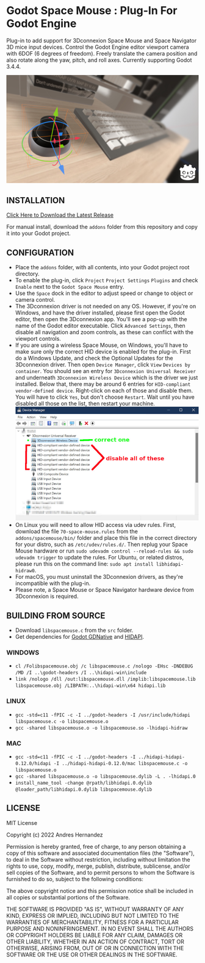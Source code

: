 # Godot Space Mouse : Plug-In For Godot Engine
Plug-in to add support for 3Dconnexion Space Mouse and Space Navigator 3D mice input devices. Control the Godot Engine editor viewport camera with 6DOF (6 degrees of freedom). Freely translate the camera position and also rotate along the yaw, pitch, and roll axes. Currently supporting Godot 3.4.4.

![Screenshot](screenshots/Godot_Space_Mouse_Promo.jpg)

## INSTALLATION

[Click Here to Download the Latest Release](https://github.com/cybereality/godot-space-mouse/releases/latest)

For manual install, download the `addons` folder from this repository and copy it into your Godot project.

## CONFIGURATION

* Place the `addons` folder, with all contents, into your Godot project root directory.
* To enable the plug-in, click `Project` `Project Settings` `Plugins` and check `Enable` next to the `Godot Space Mouse` entry.
* Use the `Space` dock in the editor to adjust speed or change to object or camera control.
* The 3Dconnexion driver is not needed on any OS. However, if you're on Windows, and have the driver installed, please first open the Godot editor, then open the 3Dconnexion app. You'll see a pop-up with the name of the Godot editor executable. Click `Advanced Settings`, then disable all navigation and zoom controls, as these can conflict with the viewport controls.
* If you are using a wireless Space Mouse, on Windows, you'll have to make sure only the correct HID device is enabled for the plug-in. First do a Windows Update, and check the Optional Updates for the 3Dconnexion driver. Then open `Device Manager`, click `View` `Devices by container`. You should see an entry for `3Dconnexion Universal Receiver` and underneath `3Dconnexion Wireless Device` which is the driver we just installed. Below that, there may be around 6 entries for `HID-compliant vendor-defined device`. Right-click on each of those and disable them. You will have to click `Yes`, but don't choose `Restart`. Wait until you have disabled all those on the list, then restart your machine.
![Screenshot](screenshots/Godot_Space_Mouse_Win_Fix.jpg)
* On Linux you will need to allow HID access via udev rules. First, download the file `70-space-mouse.rules` from the `addons/spacemouse/bin/` folder and place this file in the correct directory for your distro, such as `/etc/udev/rules.d/`. Then replug your Space Mouse hardware or run `sudo udevadm control --reload-rules && sudo udevadm trigger` to update the rules. For Ubuntu, or related distros, please run this on the command line: `sudo apt install libhidapi-hidraw0`.
* For macOS, you must uninstall the 3Dconnexion drivers, as they're incompatible with the plug-in.
* Please note, a Space Mouse or Space Navigator hardware device from 3Dconnexion is required.

## BUILDING FROM SOURCE

* Download `libspacemouse.c` from the `src` folder.
* Get dependencies for [Godot GDNative](https://docs.godotengine.org/en/stable/tutorials/scripting/gdnative/gdnative_c_example.html) and [HIDAPI](https://github.com/libusb/hidapi). 

### WINDOWS

* `cl /Folibspacemouse.obj /c libspacemouse.c /nologo -EHsc -DNDEBUG /MD /I ..\godot-headers /I ..\hidapi-win\include`
* `link /nologo /dll /out:libspacemouse.dll /implib:libspacemouse.lib libspacemouse.obj /LIBPATH:..\hidapi-win\x64 hidapi.lib`

### LINUX

* `gcc -std=c11 -fPIC -c -I ../godot-headers -I /usr/include/hidapi libspacemouse.c -o libspacemouse.o`
* `gcc -shared libspacemouse.o -o libspacemouse.so -lhidapi-hidraw`

### MAC

* `gcc -std=c11 -fPIC -c -I ../godot-headers -I ../hidapi-hidapi-0.12.0/hidapi -I ../hidapi-hidapi-0.12.0/mac libspacemouse.c -o libspacemouse.o`
* `gcc -shared libspacemouse.o -o libspacemouse.dylib -L . -lhidapi.0`
* `install_name_tool -change @rpath/libhidapi.0.dylib @loader_path/libhidapi.0.dylib libspacemouse.dylib`

## LICENSE

MIT License

Copyright (c) 2022 Andres Hernandez

Permission is hereby granted, free of charge, to any person obtaining a copy
of this software and associated documentation files (the "Software"), to deal
in the Software without restriction, including without limitation the rights
to use, copy, modify, merge, publish, distribute, sublicense, and/or sell
copies of the Software, and to permit persons to whom the Software is
furnished to do so, subject to the following conditions:

The above copyright notice and this permission notice shall be included in all
copies or substantial portions of the Software.

THE SOFTWARE IS PROVIDED "AS IS", WITHOUT WARRANTY OF ANY KIND, EXPRESS OR
IMPLIED, INCLUDING BUT NOT LIMITED TO THE WARRANTIES OF MERCHANTABILITY,
FITNESS FOR A PARTICULAR PURPOSE AND NONINFRINGEMENT. IN NO EVENT SHALL THE
AUTHORS OR COPYRIGHT HOLDERS BE LIABLE FOR ANY CLAIM, DAMAGES OR OTHER
LIABILITY, WHETHER IN AN ACTION OF CONTRACT, TORT OR OTHERWISE, ARISING FROM,
OUT OF OR IN CONNECTION WITH THE SOFTWARE OR THE USE OR OTHER DEALINGS IN THE
SOFTWARE.
